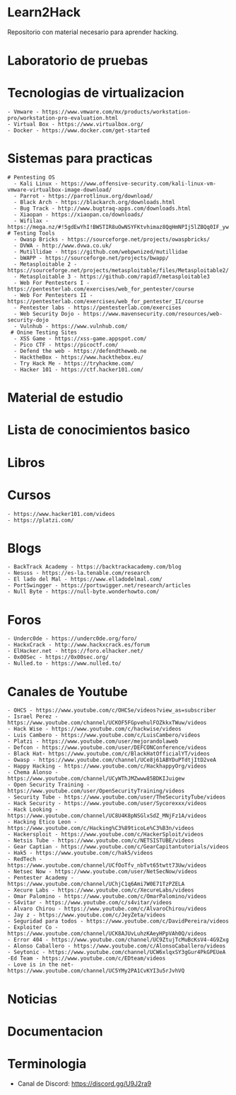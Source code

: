# Learn2Hack
Repositorio con material necesario para aprender hacking.

# Laboratorio de pruebas
  # Tecnologias de virtualizacion
    - Vmware - https://www.vmware.com/mx/products/workstation-pro/workstation-pro-evaluation.html
    - Virtual Box - https://www.virtualbox.org/
    - Docker - https://www.docker.com/get-started
    
  # Sistemas para practicas
    # Pentesting OS
      - Kali Linux - https://www.offensive-security.com/kali-linux-vm-vmware-virtualbox-image-download/
      - Parrot - https://parrotlinux.org/download/
      - Black Arch - https://blackarch.org/downloads.html
      - Bug Track - http://www.bugtraq-apps.com/downloads.html
      - Xiaopan - https://xiaopan.co/downloads/
      - Wifilax - https://mega.nz/#!5gdEwYhI!BWSTIR8uOwNSYFKtvhimaz8QqHmNPIj5lZBQq0IF_yw
    # Testing Tools
      - Owasp Bricks - https://sourceforge.net/projects/owaspbricks/
      - DVWA - http://www.dvwa.co.uk/
      - Mutillidae - https://github.com/webpwnized/mutillidae
      - bWAPP - https://sourceforge.net/projects/bwapp/
      - Metasploitable 2 - https://sourceforge.net/projects/metasploitable/files/Metasploitable2/
      - Metasploitable 3 - https://github.com/rapid7/metasploitable3
      - Web For Pentesters I - https://pentesterlab.com/exercises/web_for_pentester/course
      - Web For Pentesters II - https://pentesterlab.com/exercises/web_for_pentester_II/course
      - Pentester labs - https://pentesterlab.com/exercises
      - Web Security Dojo - https://www.mavensecurity.com/resources/web-security-dojo
      - Vulnhub - https://www.vulnhub.com/
     # Onine Testing Sites
      - XSS Game - https://xss-game.appspot.com/
      - Pico CTF - https://picoctf.com/
      - Defend the web - https://defendtheweb.ne
      - HacktheBox - https://www.hackthebox.eu/
      - Try Hack Me - https://tryhackme.com/
      - Hacker 101 - https://ctf.hacker101.com/
      
# Material de estudio
  # Lista de conocimientos basico
  # Libros
  # Cursos
    - https://www.hacker101.com/videos
    - https://platzi.com/
    
  # Blogs
    - BackTrack Academy - https://backtrackacademy.com/blog
    - Nesuss - https://es-la.tenable.com/research
    - El lado del Mal - https://www.elladodelmal.com/
    - PortSwingger - https://portswigger.net/research/articles
    - Null Byte - https://null-byte.wonderhowto.com/
  # Foros
    - Underc0de - https://underc0de.org/foro/
    - HackxCrack - http://www.hackxcrack.es/forum
    - ElHacker.net - https://foro.elhacker.net/
    - 0x00Sec - https://0x00sec.org/
    - Nulled.to - https://www.nulled.to/
  # Canales de Youtube
    - OHCS - https://www.youtube.com/c/OHCSe/videos?view_as=subscriber
    - Israel Perez - https://www.youtube.com/channel/UCKOF5FGpvehulFOZkkxTWuw/videos
    - Hack Wise - https://www.youtube.com/c/hackwise/videos
    - Luis Cambero - https://www.youtube.com/c/LuisCambero/videos
    - Platzi - https://www.youtube.com/user/mejorandolaweb
    - Defcon - https://www.youtube.com/user/DEFCONConference/videos
    - Black Hat- https://www.youtube.com/c/BlackHatOfficialYT/videos
    - Owasp - https://www.youtube.com/channel/UCe8j61ABYDuPTdtjItD2veA
    - Happy Hacking - https://www.youtube.com/c/HackhappyOrg/videos
    - Chema Alonso - https://www.youtube.com/channel/UCyWThJMZwww85BDKIJuigew
    - Open Security Training - https://www.youtube.com/user/OpenSecurityTraining/videos
    - Security Tube - https://www.youtube.com/user/TheSecurityTube/videos
    - Hack Security - https://www.youtube.com/user/Sycorexxx/videos 
    - Hack Looking - https://www.youtube.com/channel/UC8U4K8pNSGlxSdZ_MNjFz1A/videos
    - Hacking Etico Leon - https://www.youtube.com/c/Hacking%C3%89ticoLe%C3%B3n/videos
    - Hackersploit - https://www.youtube.com/c/HackerSploit/videos
    - Netsis Tube - https://www.youtube.com/c/NETSISTUBE/videos
    - Gear Captian - https://www.youtube.com/c/GearCapitantutorials/videos
    - Hak5 - https://www.youtube.com/c/hak5/videos
    - RedTech - https://www.youtube.com/channel/UCfOoTfv_nbTvt65twtt73Uw/videos
    - Netsec Now - https://www.youtube.com/user/NetSecNow/videos
    - Pentester Academy - https://www.youtube.com/channel/UChjC1q6Ami7W0E71TzPZELA
    - Xecure Labs - https://www.youtube.com/c/XecureLabs/videos
    - Omar Palomino - https://www.youtube.com/c/OmarPalomino/videos
    - S4vitar - https://www.youtube.com/c/s4vitar/videos
    - Alvaro Chirou - https://www.youtube.com/c/AlvaroChirou/videos
    - Jay z - https://www.youtube.com/c/JeyZeta/videos
    - Seguridad para todos - https://www.youtube.com/c/DavidPereira/videos
    - Exploiter Co - https://www.youtube.com/channel/UCK8AJUvLuhzKAeyHPpVAh0Q/videos
    - Error 404 - https://www.youtube.com/channel/UC9ZtujTcMuBcKsV4-4G9Zxg
    - Alonso Caballero - https://www.youtube.com/c/AlonsoCaballero/videos
    - Seytonic - https://www.youtube.com/channel/UCW6xlqxSY3gGur4PkGPEUeA
    -Ed Team - https://www.youtube.com/c/EDteam/videos
    - Love is in the net- https://www.youtube.com/channel/UC5YMy2PA1CvKYI3u5rJvhVQ
  # Noticias
    
  # Documentacion
  # Terminologia

- Canal de Discord: https://discord.gg/U9J2ra9

